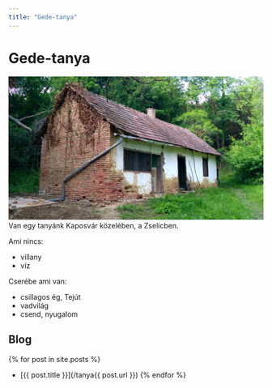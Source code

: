```yaml
---
title: "Gede-tanya"
---
```

# Gede-tanya
![A tanyaház képe](/img/tanya.jpg)
Van egy tanyánk Kaposvár közelében, a Zselicben. 

Ami nincs:
- villany
- víz

Cserébe ami van:
- csillagos ég, Tejút
- vadvilág
- csend, nyugalom

## Blog
{% for post in site.posts %}
 - [{{ post.title }}](/tanya{{ post.url }})
{% endfor %}
